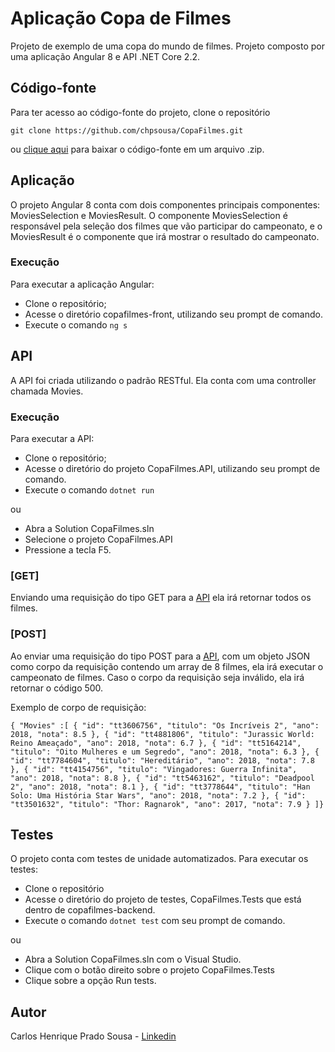 # Aplicação Copa de Filmes

Projeto de exemplo de uma copa do mundo de filmes.
Projeto composto por uma aplicação Angular 8 e API .NET Core 2.2.

## Código-fonte
Para ter acesso ao código-fonte do projeto, clone o repositório

    git clone https://github.com/chpsousa/CopaFilmes.git
    
ou [clique aqui](https://github.com/chpsousa/CopaFilmes/archive/master.zip) para baixar o código-fonte em um arquivo .zip.

## Aplicação
O projeto Angular 8 conta com dois componentes principais componentes: MoviesSelection e MoviesResult.
O componente MoviesSelection é responsável pela seleção dos filmes que vão participar do campeonato, e o MoviesResult é o componente que irá mostrar o resultado do campeonato.

### Execução
Para executar a aplicação Angular:
- Clone o repositório;
- Acesse o diretório copafilmes-front, utilizando seu prompt de comando.
- Execute o comando `ng s`

## API
A API foi criada utilizando o padrão RESTful.
Ela conta com uma controller chamada Movies.

### Execução
Para executar a API:
- Clone o repositório;
- Acesse o diretório do projeto CopaFilmes.API, utilizando seu prompt de comando.
- Execute o comando `dotnet run`

ou 
- Abra a Solution CopaFilmes.sln
- Selecione o projeto CopaFilmes.API
- Pressione a tecla F5.

### [GET]

Enviando uma requisição do tipo GET para a [API](http://copadefilmes.azurewebsites.net/api/movies) ela irá retornar todos os filmes.

### [POST]

Ao enviar uma requisição do tipo POST para a [API](http://copadefilmes.azurewebsites.net/api/movies), com um objeto JSON como corpo da requisição contendo um array de 8 filmes, ela irá executar o campeonato de filmes.
Caso o corpo da requisição seja inválido, ela irá retornar o código 500.

Exemplo de corpo de requisição:

`{ "Movies" :[
  {
    "id": "tt3606756",
    "titulo": "Os Incríveis 2",
    "ano": 2018,
    "nota": 8.5
  },
  {
    "id": "tt4881806",
    "titulo": "Jurassic World: Reino Ameaçado",
    "ano": 2018,
    "nota": 6.7
  },
  {
    "id": "tt5164214",
    "titulo": "Oito Mulheres e um Segredo",
    "ano": 2018,
    "nota": 6.3
  },
  {
    "id": "tt7784604",
    "titulo": "Hereditário",
    "ano": 2018,
    "nota": 7.8
  },
  {
    "id": "tt4154756",
    "titulo": "Vingadores: Guerra Infinita",
    "ano": 2018,
    "nota": 8.8
  },
  {
    "id": "tt5463162",
    "titulo": "Deadpool 2",
    "ano": 2018,
    "nota": 8.1
  },
  {
    "id": "tt3778644",
    "titulo": "Han Solo: Uma História Star Wars",
    "ano": 2018,
    "nota": 7.2
  },
  {
    "id": "tt3501632",
    "titulo": "Thor: Ragnarok",
    "ano": 2017,
    "nota": 7.9
  }
]}`

## Testes
O projeto conta com testes de unidade automatizados.
Para executar os testes:

- Clone o repositório
- Acesse o diretório do projeto de testes, CopaFilmes.Tests que está dentro de copafilmes-backend.
- Execute o comando `dotnet test` com seu prompt de comando.

ou

- Abra a Solution CopaFilmes.sln com o Visual Studio.
- Clique com o botão direito sobre o projeto CopaFilmes.Tests
- Clique sobre a opção Run tests.

## Autor
Carlos Henrique Prado Sousa - [Linkedin](https://www.linkedin.com/in/chpsousa/)
